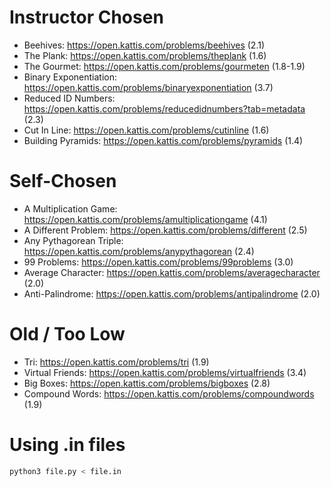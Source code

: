 # Instructor Chosen 
- Beehives: https://open.kattis.com/problems/beehives (2.1) 
- The Plank: https://open.kattis.com/problems/theplank (1.6) 
- The Gourmet: https://open.kattis.com/problems/gourmeten (1.8-1.9) 
- Binary Exponentiation: https://open.kattis.com/problems/binaryexponentiation (3.7) 
- Reduced ID Numbers: https://open.kattis.com/problems/reducedidnumbers?tab=metadata (2.3) 
- Cut In Line: https://open.kattis.com/problems/cutinline (1.6) 
- Building Pyramids: https://open.kattis.com/problems/pyramids (1.4)

# Self-Chosen
- A Multiplication Game: https://open.kattis.com/problems/amultiplicationgame (4.1) 
- A Different Problem: https://open.kattis.com/problems/different (2.5)
- Any Pythagorean Triple: https://open.kattis.com/problems/anypythagorean (2.4) 
- 99 Problems: https://open.kattis.com/problems/99problems (3.0) 
- Average Character: https://open.kattis.com/problems/averagecharacter (2.0) 
- Anti-Palindrome: https://open.kattis.com/problems/antipalindrome (2.0) 

# Old / Too Low
- Tri: https://open.kattis.com/problems/tri (1.9) 
- Virtual Friends: https://open.kattis.com/problems/virtualfriends (3.4) <br />
- Big Boxes: https://open.kattis.com/problems/bigboxes (2.8) <br />
- Compound Words: https://open.kattis.com/problems/compoundwords (1.9)

# Using .in files
```bash
python3 file.py < file.in
```
